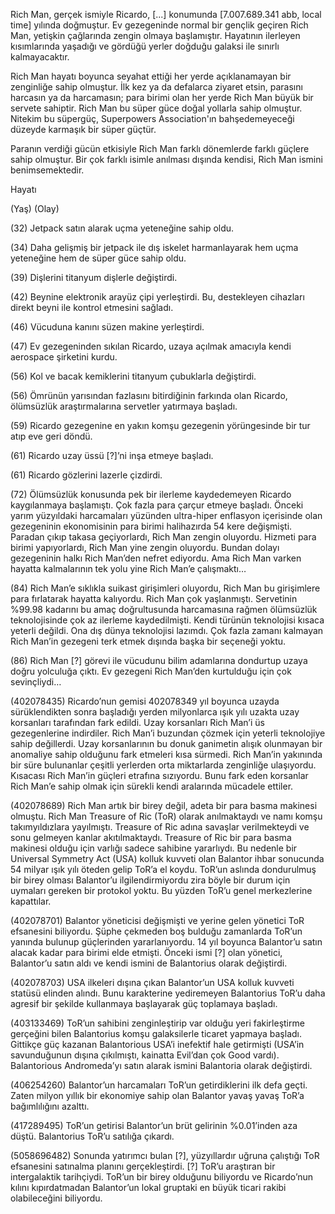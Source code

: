 Rich Man, gerçek ismiyle Ricardo, [...] konumunda [7.007.689.341 abb, local time] yılında doğmuştur. Ev gezegeninde normal bir gençlik geçiren Rich Man, yetişkin çağlarında zengin olmaya başlamıştır. Hayatının ilerleyen kısımlarında yaşadığı ve gördüğü yerler doğduğu galaksi ile sınırlı kalmayacaktır.

  

Rich Man hayatı boyunca seyahat ettiği her yerde açıklanamayan bir zenginliğe sahip olmuştur. İlk kez ya da defalarca ziyaret etsin, parasını harcasın ya da harcamasın; para birimi olan her yerde Rich Man büyük bir servete sahiptir. Rich Man bu süper güce doğal yollarla sahip olmuştur. Nitekim bu süpergüç, Superpowers Association'ın bahşedemeyeceği düzeyde karmaşık bir süper güçtür.

  

Paranın verdiği gücün etkisiyle Rich Man farklı dönemlerde farklı güçlere sahip olmuştur. Bir çok farklı isimle anılması dışında kendisi, Rich Man ismini benimsemektedir.

  

Hayatı

(Yaş) (Olay)

  

(32) Jetpack satın alarak uçma yeteneğine sahip oldu.

(34) Daha gelişmiş bir jetpack ile dış iskelet harmanlayarak hem uçma yeteneğine hem de süper güce sahip oldu.

(39) Dişlerini titanyum dişlerle değiştirdi.

(42) Beynine elektronik arayüz çipi yerleştirdi. Bu, destekleyen cihazları direkt beyni ile kontrol etmesini sağladı.

(46) Vücuduna kanını süzen makine yerleştirdi.

(47) Ev gezegeninden sıkılan Ricardo, uzaya açılmak amacıyla kendi aerospace şirketini kurdu.

(56) Kol ve bacak kemiklerini titanyum çubuklarla değiştirdi.

(56) Ömrünün yarısından fazlasını bitirdiğinin farkında olan Ricardo, ölümsüzlük araştırmalarına servetler yatırmaya başladı.

(59) Ricardo gezegenine en yakın komşu gezegenin yörüngesinde bir tur atıp eve geri döndü.

(61) Ricardo uzay üssü [?]’ni inşa etmeye başladı.

(61) Ricardo gözlerini lazerle çizdirdi.

(72) Ölümsüzlük konusunda pek bir ilerleme kaydedemeyen Ricardo kaygılanmaya başlamıştı. Çok fazla para çarçur etmeye başladı. Önceki yarım yüzyıldaki harcamaları yüzünden ultra-hiper enflasyon içerisinde olan gezegeninin ekonomisinin para birimi halihazırda 54 kere değişmişti. Paradan çıkıp takasa geçiyorlardı, Rich Man zengin oluyordu. Hizmeti para birimi yapıyorlardı, Rich Man yine zengin oluyordu. Bundan dolayı gezegeninin halkı Rich Man’den nefret ediyordu. Ama Rich Man varken hayatta kalmalarının tek yolu yine Rich Man’e çalışmaktı…

(84) Rich Man’e sıklıkla suikast girişimleri oluyordu, Rich Man bu girişimlere para fırlatarak hayatta kalıyordu. Rich Man çok yaşlanmıştı. Servetinin %99.98 kadarını bu amaç doğrultusunda harcamasına rağmen ölümsüzlük teknolojisinde çok az ilerleme kaydedilmişti. Kendi türünün teknolojisi kısaca yeterli değildi. Ona dış dünya teknolojisi lazımdı. Çok fazla zamanı kalmayan Rich Man’in gezegeni terk etmek dışında başka bir seçeneği yoktu.

(86) Rich Man [?] görevi ile vücudunu bilim adamlarına dondurtup uzaya doğru yolculuğa çıktı. Ev gezegeni Rich Man’den kurtulduğu için çok sevinçliydi…

(402078435) Ricardo’nun gemisi 402078349 yıl boyunca uzayda sürüklendikten sonra başladığı yerden milyonlarca ışık yılı uzakta uzay korsanları tarafından fark edildi. Uzay korsanları Rich Man’i üs gezegenlerine indirdiler. Rich Man’i buzundan çözmek için yeterli teknolojiye sahip değillerdi. Uzay korsanlarının bu donuk ganimetin alışık olunmayan bir anomaliye sahip olduğunu fark etmeleri kısa sürmedi. Rich Man’in yakınında bir süre bulunanlar çeşitli yerlerden orta miktarlarda zenginliğe ulaşıyordu. Kısacası Rich Man’in güçleri etrafına sızıyordu. Bunu fark eden korsanlar Rich Man’e sahip olmak için sürekli kendi aralarında mücadele ettiler.

(402078689) Rich Man artık bir birey değil, adeta bir para basma makinesi olmuştu. Rich Man Treasure of Ric (ToR) olarak anılmaktaydı ve namı komşu takımyıldızlara yayılmıştı. Treasure of Ric adına savaşlar verilmekteydi ve sonu gelmeyen kanlar akıtılmaktaydı. Treasure of Ric bir para basma makinesi olduğu için varlığı sadece sahibine yararlıydı. Bu nedenle bir Universal Symmetry Act (USA) kolluk kuvveti olan Balantor ihbar sonucunda 54 milyar ışık yılı öteden gelip ToR’a el koydu. ToR’un aslında dondurulmuş bir birey olması Balantor’u ilgilendirmiyordu zira böyle bir durum için uymaları gereken bir protokol yoktu. Bu yüzden ToR’u genel merkezlerine kapattılar.

(402078701) Balantor yöneticisi değişmişti ve yerine gelen yönetici ToR efsanesini biliyordu. Şüphe çekmeden boş bulduğu zamanlarda ToR’un yanında bulunup güçlerinden yararlanıyordu. 14 yıl boyunca Balantor’u satın alacak kadar para birimi elde etmişti. Önceki ismi [?] olan yönetici, Balantor’u satın aldı ve kendi ismini de Balantorius olarak değiştirdi.

(402078703) USA ilkeleri dışına çıkan Balantor’un USA kolluk kuvveti statüsü elinden alındı. Bunu karakterine yediremeyen Balantorius ToR’u daha agresif bir şekilde kullanmaya başlayarak güç toplamaya başladı. 

(403133469) ToR’un sahibini zenginleştirip var olduğu yeri fakirleştirme gerçeğini bilen Balantorius komşu galaksilerle ticaret yapmaya başladı. Gittikçe güç kazanan Balantorious USA’i inefektif hale getirmişti (USA’in savunduğunun dışına çıkılmıştı, kainatta Evil’dan çok Good vardı). Balantorious Andromeda’yı satın alarak ismini Balantoria olarak değiştirdi.

(406254260) Balantor’un harcamaları ToR’un getirdiklerini ilk defa geçti. Zaten milyon yıllık bir ekonomiye sahip olan Balantor yavaş yavaş ToR’a bağımlılığını azalttı.

(417289495) ToR’un getirisi Balantor’un brüt gelirinin %0.01’inden aza düştü. Balantorius ToR’u satılığa çıkardı.

(5058696482) Sonunda yatırımcı bulan [?], yüzyıllardır uğruna çalıştığı ToR efsanesini satınalma planını gerçekleştirdi. [?] ToR’u araştıran bir intergalaktik tarihçiydi. ToR’un bir birey olduğunu biliyordu ve Ricardo’nun kılını kıpırdatmadan Balantor’un lokal gruptaki en büyük ticari rakibi olabileceğini biliyordu.